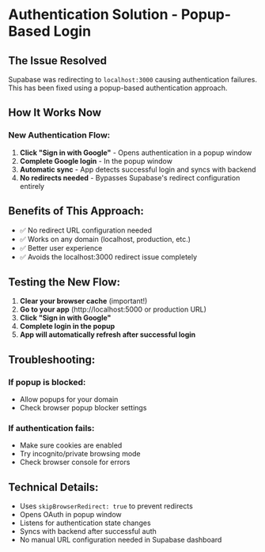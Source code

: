 # Authentication Solution - Popup-Based Login

## The Issue Resolved
Supabase was redirecting to `localhost:3000` causing authentication failures. This has been fixed using a popup-based authentication approach.

## How It Works Now

### New Authentication Flow:
1. **Click "Sign in with Google"** - Opens authentication in a popup window
2. **Complete Google login** - In the popup window
3. **Automatic sync** - App detects successful login and syncs with backend
4. **No redirects needed** - Bypasses Supabase's redirect configuration entirely

## Benefits of This Approach:
- ✅ No redirect URL configuration needed
- ✅ Works on any domain (localhost, production, etc.)
- ✅ Better user experience
- ✅ Avoids the localhost:3000 redirect issue completely

## Testing the New Flow:

1. **Clear your browser cache** (important!)
2. **Go to your app** (http://localhost:5000 or production URL)
3. **Click "Sign in with Google"**
4. **Complete login in the popup**
5. **App will automatically refresh after successful login**

## Troubleshooting:

### If popup is blocked:
- Allow popups for your domain
- Check browser popup blocker settings

### If authentication fails:
- Make sure cookies are enabled
- Try incognito/private browsing mode
- Check browser console for errors

## Technical Details:
- Uses `skipBrowserRedirect: true` to prevent redirects
- Opens OAuth in popup window
- Listens for authentication state changes
- Syncs with backend after successful auth
- No manual URL configuration needed in Supabase dashboard